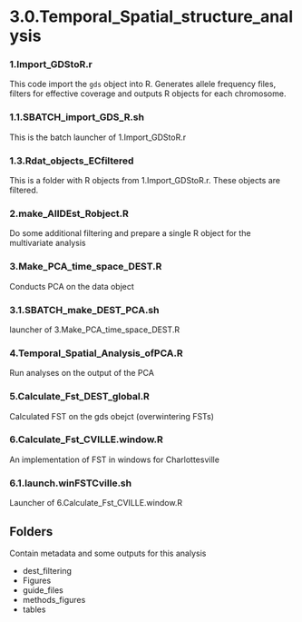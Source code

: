 # 3.0.Temporal_Spatial_structure_analysis

### 1.Import_GDStoR.r
This code import the `gds` object into R. Generates allele frequency files, filters for effective coverage and outputs R objects for each chromosome.

### 1.1.SBATCH_import_GDS_R.sh
This is the batch launcher of 1.Import_GDStoR.r

### 1.3.Rdat_objects_ECfiltered
This is a folder with R objects from 1.Import_GDStoR.r. These objects are filtered.

### 2.make_AllDEst_Robject.R
Do some additional filtering and prepare a single R object for the multivariate analysis

### 3.Make_PCA_time_space_DEST.R
Conducts PCA on the data object

### 3.1.SBATCH_make_DEST_PCA.sh
launcher of 3.Make_PCA_time_space_DEST.R

### 4.Temporal_Spatial_Analysis_ofPCA.R
Run analyses on the output of the PCA

### 5.Calculate_Fst_DEST_global.R
Calculated FST on the gds obejct (overwintering FSTs)

### 6.Calculate_Fst_CVILLE.window.R
An implementation of FST in windows for Charlottesville

### 6.1.launch.winFSTCville.sh 
Launcher of 6.Calculate_Fst_CVILLE.window.R

## Folders 
Contain metadata and some outputs for this analysis
* dest_filtering
* Figures
* guide_files
* methods_figures
* tables